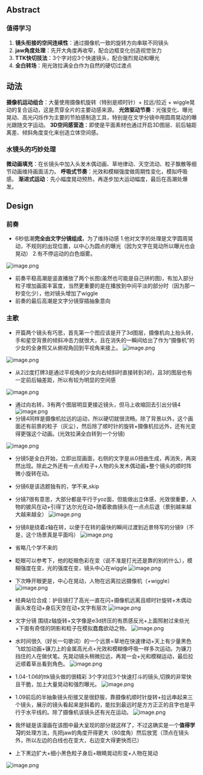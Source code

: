 
## Abstract
### 值得学习
1. **镜头衔接的空间连续性**：通过摄像机一致的旋转方向串联不同镜头
2. **jaw角度处理**：先开大角度再收窄，配合边框变化创造视觉张力
3. **TTK快切技法**：3个字对应3个快速镜头，配合强烈晃动和曝光
4. **全白转场**：用光效拉满全白作为自然的硬切过渡点
## 动法
**摄像机运动组合**：大量使用摄像机旋转（特别是顺时针）+ 拉远/拉近 + wiggle晃动的复合运动，这是贯穿全片的主要动感来源。
**光效驱动节奏**：光强变化、曝光晃动、高光闪烁作为主要的节拍感制造工具，特别是在文字分镜中用圆周晃动的曝光跟随文字运动。
**3D空间感营造**：即使是平面素材也通过开启3D图层、前后轴距离差、倾斜角度变化来创造立体空间感。
### 水镜头的巧妙处理
**微动画填充**：在长镜头中加入头发木偶动画、草地律动、天空流动、粒子飘散等细节动画维持画面活力。
**呼吸式节奏**：光效和模糊强度做周期性变化，模拟呼吸感。
**渐进式运动**：先小幅度晃动预热，再逐步加大运动幅度，最后在高潮处爆发。

## Design
### 前奏
- 6秒低潮**完全由文字分镜组成**，为了维持动感
	1.他对文字的处理是文字圆周晃动，不规则的出现位置，以中心为圆点的曝光（因为文字在晃动所以曝光也会晃动）
	2.有不停运动的白色烟雾。

![image.png](https://notepic-1327795028.cos.ap-chengdu.myqcloud.com/INTEL420250530005009.png)
- 前奏平稳高潮是竖直播放了两个长图(虽然也可能是自己拼的图)，有加入部分粒子增加画面丰富度，当然更重要的是在播放到中间平淡的部分时（因为那一秒变化少），他对镜头增加了wiggle
- 前奏的最后高潮是文字分镜穿插抽象意向

### 主歌

- 开篇两个镜头有巧思，首先第一个图应该是开了3d图层，摄像机向上抬头转，手和星空背景的倾斜冲击力就很大，且在消失的一瞬间给出了作为“摄像机”的少女的全身照又从俯视角回到平视角来接上。
![image.png](https://notepic-1327795028.cos.ap-chengdu.myqcloud.com/INTEL420250530005835.png)

![image.png](https://notepic-1327795028.cos.ap-chengdu.myqcloud.com/INTEL420250530005855.png)

- 从2过度打牌3是通过平视角的少女向右倾斜时直接转到3的，且3的图层也有一定前后轴差距，所以有较为明显的空间感

![image.png](https://notepic-1327795028.cos.ap-chengdu.myqcloud.com/INTEL420250530010335.png)

- 通过向右转，3有两个图层明显更接近镜头，但马上收缩回去引出分镜4
![image.png](https://notepic-1327795028.cos.ap-chengdu.myqcloud.com/INTEL420250530010456.png)
- 分镜4同样是摄像机拉远的运动，所以硬切就很流畅。除了背景以外，这个画面还有前景的粒子（灰尘），然后除了顺时针的旋转+摄像机拉远外，还有光变得更强这个动画。(光效拉满全白转到一个分镜)

![image.png](https://notepic-1327795028.cos.ap-chengdu.myqcloud.com/INTEL420250530010736.png)
- 分镜5是全白开始，立即出现画面，右侧的文字是从0扭曲生成，再消失，再突然出现。除此之外还有一点点粒子+人物的头发木偶动画+整个镜头的顺时阵微小旋转在动。
- 分镜6是该选题独有的，学不来,skip
- 分镜7很有意思，大部分都是平行于yoz面，但能做出立体感，光效很重要，人物的披风在动+引得丁达尔光在动+随着歌曲镜头在一点点后退（景别越来越大越来越全）
![image.png](https://notepic-1327795028.cos.ap-chengdu.myqcloud.com/INTEL420250530011055.png)
- 分镜8是绕着z轴在转，以便于在转的最快的瞬间过渡到近景特写的分镜9（不是，这个场景真是平面吗）
![image.png](https://notepic-1327795028.cos.ap-chengdu.myqcloud.com/INTEL420250530011328.png)

- 省略几个学不来的
- 眨眼可以参考下，他的眨眼色彩在变（说不准是打光还是靠的别的什么），模糊强度在变，光的强度在变，镜头中心在wiggle
![image.png](https://notepic-1327795028.cos.ap-chengdu.myqcloud.com/INTEL420250530011549.png)

- 下次睁开眼更是，中心在晃动，人物在远离拉远摄像机（+wiggle）
 ![image.png](https://notepic-1327795028.cos.ap-chengdu.myqcloud.com/INTEL420250530011751.png)

- 经典站位合成：护目镜打了高光一直在闪+摄像机远离且顺时针旋转+木偶动画头发在动+身后天空在动+文字有层次
![image.png](https://notepic-1327795028.cos.ap-chengdu.myqcloud.com/INTEL420250530011851.png)

- 文字分镜 围绕z轴旋转+文字像是e3d挤压的有质感反光+上面照射过来些光+下面有奇怪的阴影和粒子在模拟蠢蠢欲动之物。
![image.png](https://notepic-1327795028.cos.ap-chengdu.myqcloud.com/INTEL420250530012040.png)

- 水时间很久（好长一句歌词）的一个远景=草地在快速律动+天上有少量黑色飞蚊加动画+镰刀上的金属高光点+光效和模糊像呼吸一样多次运动。为镰刀挡住的人在做伏笔。先晃动镜头稍微拉远，再晃一会+光和模糊运动，最后拉近顺着草丛看到角色。
![image.png](https://notepic-1327795028.cos.ap-chengdu.myqcloud.com/INTEL420250530012257.png)

- 1.04-1.06的ttk镜头做的很精彩
3个字对应3个快速打斗的镜头,切换的非常快且干脆，加上大量晃动和强烈曝光。
![image.png](https://notepic-1327795028.cos.ap-chengdu.myqcloud.com/INTEL420250530012726.png)

- 1.09前后的半抽象镜头衔接又是很舒服，靠摄像机顺时针旋转+拉远串起来三个镜头，展示的镜头看起来是斜着的，能拉到最远时是方方正正的且字也是平行于水平线的。除了摄像机该镜头还有光在运动。
![image.png](https://notepic-1327795028.cos.ap-chengdu.myqcloud.com/INTEL420250530012951.png)
- 我怀疑是该漫画在该图中最大呈现的部分就这样了，不过这确实是一个**值得学习**的处理方法，先把jaw的角度开得更大（80度角）然后放宽（顶点在镜头外，所以左边的白线也在变大，右边变大得更快而已）
- 上下黑边扩大+细小黑色粒子身后+眼睛晃动形变+人物在晃动

![image.png](https://notepic-1327795028.cos.ap-chengdu.myqcloud.com/INTEL420250530013139.png)
